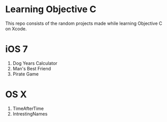 Learning Objective C
=============

This repo consists of the random projects made while learning Objective C on Xcode.

iOS 7 
========

1. Dog Years Calculator
2. Man's Best Friend
3. Pirate Game

OS X
========
1. TimeAfterTime 
2. IntrestingNames
